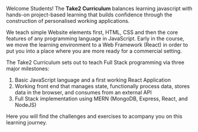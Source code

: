 Welcome Students! The **Take2 Curriculum** balances learning javascript with hands-on project-based learning that builds confidence through the construction of personalised working applications.

We teach simple Website elements first, HTML, CSS and then the core features of any programming language in JavaScript. Early in the course, we move the learning environment to a Web Framework (React) in order to put you into a place where you are more ready for a commercial setting.

The Take2 Curriculum sets out to teach Full Stack programming via three major milestones:
1. Basic JavaScript language and a first working React Application
2. Working front end that manages state, functionally process data, stores data in the browser, and consumes from an external API
3. Full Stack implementation using MERN (MongoDB, Express, React, and NodeJS)



Here you will find the challenges and exercises to acompany you on this learning journey.
